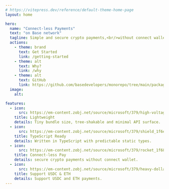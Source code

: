 ```yaml
---
# https://vitepress.dev/reference/default-theme-home-page
layout: home

hero:
  name: "Connect-less Payments"
  text: "on Base network"
  tagline: Simple and secure crypto payments,<br/>without connect wallet
  actions:
    - theme: brand
      text: Get Started
      link: /getting-started
    - theme: alt
      text: Why?
      link: /why
    - theme: alt
      text: GitHub
      link: https://github.com/basedevelopers/monorepo/tree/main/packages/pay
  image:
    alt:

features:
  - icon:
      src: https://em-content.zobj.net/source/microsoft/379/high-voltage_26a1.png
    title: Lightweight
    details: Tiny bundle size, tree-shakable and minimal API surface.
  - icon:
      src: https://em-content.zobj.net/source/microsoft/379/shield_1f6e1-fe0f.png
    title: TypeScript Ready
    details: Written in TypeScript with predictable static types.
  - icon:
      src: https://em-content.zobj.net/source/microsoft/379/rocket_1f680.png
    title: Connect-less Pay
    details: secure crypto payments without connect wallet.
  - icon:
      src: https://em-content.zobj.net/source/microsoft/379/heavy-dollar-sign_1f4b2.png
    title: Support USDC & ETH
    details: Support USDC and ETH payments.
---
```


<style>
:root {
  --vp-home-hero-name-color: transparent;
  --vp-home-hero-name-background: -webkit-linear-gradient(120deg, #6B26D9 30%, #06b6d4);

  --vp-home-hero-image-background-image: linear-gradient(-45deg, #6B26D9 50%, #06b6d4 50%);
  --vp-home-hero-image-filter: blur(44px);
  --vp-c-brand-1: hsl(263.4, 70%, 60.4%);
  --vp-c-brand-2: hsl(263.4, 70%, 55.4%);
  --vp-c-brand-3: hsl(263.4, 70%, 50.4%);
}

@media (min-width: 640px) {
  :root {
    --vp-home-hero-image-filter: blur(56px);
  }
}

@media (min-width: 960px) {
  :root {
    --vp-home-hero-image-filter: blur(68px);
  }
}
</style>
